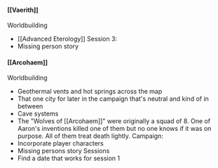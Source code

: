 #### [[Vaerith]]
Worldbuilding
- [[Advanced Eterology]]
Session 3:
- Missing person story

#### [[Arcohaem]]
Worldbuilding
- Geothermal vents and hot springs across the map
- That one city for later in the campaign that's neutral and kind of in between
- Cave systems
- The "Wolves of [[Arcohaem]]" were originally a squad of 8. One of Aaron's inventions killed one of them but no one knows if it was on purpose. All of them treat death lightly. 
Campaign:
- Incorporate player characters
- Missing persons story
Sessions
- Find a date that works for session 1